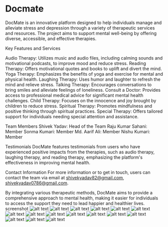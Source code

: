# Docmate
DocMate is an innovative platform designed to help individuals manage and alleviate stress and depression through a variety of therapeutic services and resources. The project aims to support mental well-being by offering diverse, accessible, and effective therapies.



Key Features and Services

Audio Therapy: Utilizes music and audio files, including calming sounds and motivational podcasts, to improve mood and reduce stress.
Reading Therapy: Offers motivational quotes and books to uplift and divert the mind.
Yoga Therapy: Emphasizes the benefits of yoga and exercise for mental and physical health.
Laughing Therapy: Uses humor and laughter to refresh the mind and relieve stress.
Talking Therapy: Encourages conversations to bring smiles and alleviate feelings of loneliness.
Consult a Doctor: Provides access to professional medical advice for significant mental health challenges.
Child Therapy: Focuses on the innocence and joy brought by children to reduce stress.
Spiritual Therapy: Promotes mindfulness and positive thinking through spiritual practices.
Special Therapy: Offers tailored support for individuals needing special attention and assistance.

Team Members
Shivek Yadav: Head of the Team
Raju Kumar Sahani: Member
Sonma Kumari: Member
Md. Aarif Ali: Member
Nishu Kumari: Member

Testimonials
DocMate features testimonials from users who have experienced positive impacts from the therapies, such as audio therapy, laughing therapy, and reading therapy, emphasizing the platform's effectiveness in improving mental health.


Contact Information
For more information or to get in touch, users can contact the team via email at shivekyadav82@gmail.com, shivekyadav0786@gmail.com.

By integrating various therapeutic methods, DocMate aims to provide a comprehensive approach to mental health, making it easier for individuals to access the support they need to lead happier and healthier lives.
screenshot
![alt text](<output screenshot/Screenshot (50).png>) ![alt text](<output screenshot/Screenshot (51).png>) ![alt text](<output screenshot/Screenshot (52).png>) ![alt text](<output screenshot/Screenshot (53).png>) ![alt text](<output screenshot/Screenshot (54).png>) ![alt text](<output screenshot/Screenshot (55).png>) ![alt text](<output screenshot/Screenshot (56).png>) ![alt text](<output screenshot/Screenshot (57).png>) ![alt text](<output screenshot/Screenshot (58).png>) ![alt text](<output screenshot/Screenshot (62).png>) ![alt text](<output screenshot/Screenshot (63).png>) ![alt text](<output screenshot/Screenshot (64).png>) ![alt text](<output screenshot/Screenshot (65).png>) ![alt text](<output screenshot/Screenshot (66).png>) ![alt text](<output screenshot/Screenshot (67).png>) ![alt text](<output screenshot/Screenshot (68).png>)
